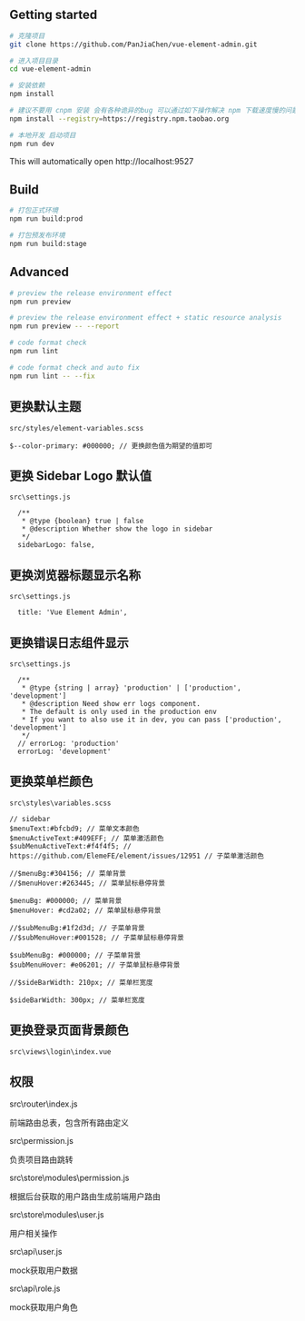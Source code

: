 
## Getting started

```bash
# 克隆项目
git clone https://github.com/PanJiaChen/vue-element-admin.git

# 进入项目目录
cd vue-element-admin

# 安装依赖
npm install

# 建议不要用 cnpm 安装 会有各种诡异的bug 可以通过如下操作解决 npm 下载速度慢的问题
npm install --registry=https://registry.npm.taobao.org

# 本地开发 启动项目
npm run dev

```

This will automatically open http://localhost:9527

## Build

```bash
# 打包正式环境
npm run build:prod

# 打包预发布环境
npm run build:stage
```

## Advanced

```bash
# preview the release environment effect
npm run preview

# preview the release environment effect + static resource analysis
npm run preview -- --report

# code format check
npm run lint

# code format check and auto fix
npm run lint -- --fix
```

## 更换默认主题

``````
src/styles/element-variables.scss

$--color-primary: #000000; // 更换颜色值为期望的值即可
``````

## 更换 Sidebar Logo 默认值

``````
src\settings.js

  /**
   * @type {boolean} true | false
   * @description Whether show the logo in sidebar
   */
  sidebarLogo: false,
``````

## 更换浏览器标题显示名称

``````
src\settings.js

  title: 'Vue Element Admin',
``````

## 更换错误日志组件显示

``````
src\settings.js

  /**
   * @type {string | array} 'production' | ['production', 'development']
   * @description Need show err logs component.
   * The default is only used in the production env
   * If you want to also use it in dev, you can pass ['production', 'development']
   */
  // errorLog: 'production'
  errorLog: 'development'
``````

## 更换菜单栏颜色

``````
src\styles\variables.scss

// sidebar
$menuText:#bfcbd9; // 菜单文本颜色
$menuActiveText:#409EFF; // 菜单激活颜色
$subMenuActiveText:#f4f4f5; // https://github.com/ElemeFE/element/issues/12951 // 子菜单激活颜色

//$menuBg:#304156; // 菜单背景
//$menuHover:#263445; // 菜单鼠标悬停背景

$menuBg: #000000; // 菜单背景
$menuHover: #cd2a02; // 菜单鼠标悬停背景

//$subMenuBg:#1f2d3d; // 子菜单背景
//$subMenuHover:#001528; // 子菜单鼠标悬停背景

$subMenuBg: #000000; // 子菜单背景
$subMenuHover: #e06201; // 子菜单鼠标悬停背景

//$sideBarWidth: 210px; // 菜单栏宽度

$sideBarWidth: 300px; // 菜单栏宽度

``````

## 更换登录页面背景颜色

``````
src\views\login\index.vue

``````

## 权限

src\router\index.js

前端路由总表，包含所有路由定义

src\permission.js

负责项目路由跳转

src\store\modules\permission.js

根据后台获取的用户路由生成前端用户路由

src\store\modules\user.js

用户相关操作

src\api\user.js

mock获取用户数据

src\api\role.js

mock获取用户角色

